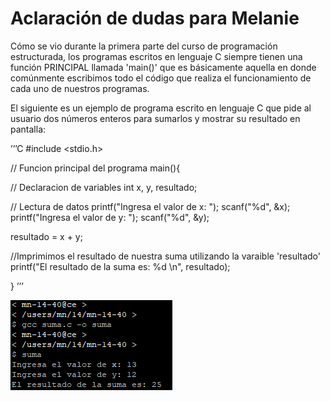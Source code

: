 # Aclaración de dudas para Melanie
Cómo se vio durante la primera parte del curso de programación estructurada, los programas escritos en lenguaje C siempre tienen una función PRINCIPAL llamada 'main()' que es básicamente aquella en donde comúnmente escribimos todo el código que realiza el funcionamiento de cada uno de nuestros programas.

El siguiente es un ejemplo de programa escrito en lenguaje C que pide al usuario dos números enteros para sumarlos y mostrar su resultado en pantalla:

’’’C
#include <stdio.h>

// Funcion principal del programa
main(){

// Declaracion de variables
int x, y, resultado;

// Lectura de datos
printf("Ingresa el valor de x: ");
scanf("%d", &x);
printf("Ingresa el valor de y: ");
scanf("%d", &y);

resultado = x + y;

//Imprimimos el resultado de nuestra suma utilizando la varaible 'resultado'
printf("El resultado de la suma es: %d \n", resultado);

}
’’’

![test](https://github.com/Seant-Dev/funcionesMelanie/blob/main/Captura%20de%20pantalla%202024-09-06%20092440.png)
